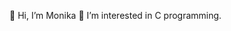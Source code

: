 👋 Hi, I’m Monika
👀 I’m interested in C programming.

<!---
jelloster/jelloster is a ✨ special ✨ repository because its `README.md` (this file) appears on your GitHub profile.
You can click the Preview link to take a look at your changes.
--->
